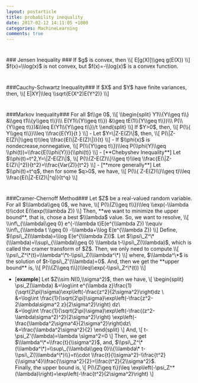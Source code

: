 ```yaml
---
layout: postarticle
title: probability inequality
date: 2017-02-12 14:11:05 +1000
categories: MachineLearning
comments: true
---
```

<h1></h1>
### Jensen Inequality ###
If $g$ is convex, then 
    \\[
        E[g(X)]\\geq g(E(X))
    \\]
    $f(x)=\\log(x)$ is not convex, but $f(x)=-\\log(x)$ is a convex function.

<h1></h1>
###Cauchy-Schwartz Inequality###
If $X$ and $Y$ have finite variances, then,
\\[
    E|XY|\\leq \\sqrt{E(X^2)E(Y^2)}
\\]

<h1></h1>
###Markov Inequality###
For all $t\\ge 0$,
\\[
\\begin{split}
Y1\\{Y\\geq t\\} &\\geq t1\\{y\\geq t\\}\\\
E(Y1\\{Y\\geq t\\}) &\\geq tE(1\\{Y\\geq t\\})\\\
P(\\{Y\\geq t\\})&\\leq E(Y1\\{Y\\geq t\\})/t
\\end{split}
\\]
If $Y>0$, then,
\\[
P(\\{ Y\\geq t\\})\\leq \\frac{E(Y)}{t   }
\\]
- Let $Y=\|Z-E(Z)\|$, then,
\\[
P(\|Z-E(Z)\|\\geq t)\\leq \\frac{E(\|Z-E(Z)\|)}{t}
\\]
- If $\\phi(x)$ is nondecrease,nonnegative,
\\[
P(\\{Y\\geq t\\})\\leq P(\\phi(Y)\\geq \\phi(t))=\\frac{E(\\phi(Y))}{\\phi(t)}
\\]
    - [**Chebyshev Inequality**] Let $\\phi(t)=t^2,Y=\|Z-E(Z)\|$,
    \\[
        P(\\{Z-E(Z)\\}\\geq t)\\leq \\frac{E(\|Z-E(Z)\|^2)}{t^2}=\\frac{Var(Z)}{t^2}
    \\]
    - [**more generally**]  Let $\\phi(t)=t^q$, then for some $q>0$, we have,
    \\[
        P(\\{ Z-E(Z)\\}\\geq t)\\leq \\frac{E(\|Z-E(Z)\|^q)}{t^q}
    \\]


<h1></h1>
###Cramer-Chernoff Method###
Let $Z$ be a real-valued random variable. For all $\\lambda\\geq 0$, we have,
\\[
P(\\{Z\\geq t\\})\\leq \\exp(-\\lambda t)\\cdot E(\\exp(\\lambda Z))
\\]
Then, **we want to minimize the upper bound**, that is, chose a best $\\lambda$ value.
So, we want to resolve,
\\[
\\inf\_{\\lambda\\geq 0} e^{-\\lambda t}E(e^{\\lambda Z}) \\equiv \\inf\_{\\lambda t \\geq 0} -\\lambda+\\log E(e^{\\lambda Z})
\\]
Define, $\\psi\_Z(\\lambda)=\\log E(e^{\\lambda Z})$. Let $\\psi\_Z^\*(\\lambda)=\\sup\_{\\lambda\\geq 0} \\lambda t-\\psi\_Z(\\lambda)$, which is called the cramer transform of $Z$. Then, we only need to compute 
\\[
\\psi\_Z^\*(t)=\\lambda^\*t-\\psi\_Z(\\lambda^\*)
\\]
where, $\\lambda^\*$ is the solution of $t-\\psi\_Z'(\\lambda)=0$. And, then we get the **upper bound** is,
\\[
P(\\{Z\\geq t\\})\\leq\\exp(-\\psi\_Z^\*(t))
\\]

- [**example**]  Let $Z\\sim N(0,\\sigma^2)$, then we have,
\\[
\\begin{split}
\\psi\_Z(\\lambda) &=\\log\\int e^{\\lambda z}\\frac{1}{\\sqrt{2\\pi}\\sigma}\\exp\\left(-\\frac{z^2}{2\\sigma^2}\\right)dz \\\
&=\\log\\int \\frac{1}{\\sqrt{2\\pi}\\sigma}\\exp\\left(-\\frac{z^2-2\\lambda\\sigma^2 z}{2\\sigma^2}\\right) dz\\\
&=\\log\\int \\frac{1}{\\sqrt{2\\pi}\\sigma}\\exp\\left(-\\frac{(z^2-\\lambda\\sigma^2)^2}{2\\sigma^2}\\right) \\exp\\left(-\\frac{\\lambda^2\\sigma^4}{2\\sigma^2}\\right)dz\\\
&=\\frac{\\lambda^2\\sigma^2}{2}
\\end{split}
\\]
And,
\\[
t-\\psi\_Z'(\\lambda)=\\lambda \\sigma^2=0
\\]
Then, we get $\\lambda^\*=\\frac{t}{\\sigma^2}$, and, $\\psi\_Z^\*(\\lambda^\*)=\\sup\_{\\lambda\\geq 0}\\{\\lambda\* t-\\psi\_Z(\\lambda^\*)\\}=t\\cdot \\frac{t}{\\sigma^2}-\\frac{t^2}{\\sigma^4}\\frac{\\sigma^2}{2}=\\frac{t^2}{2\\sigma^2}$.  
Finally, the upper bound is,
\\[
P(\\{Z\\geq t\\})\\leq \\exp\left(-\\psi\_Z^\*(\\lambda)\\right)=\\exp\\left(-\\frac{t^2}{2\\sigma^2}\\right)
\\]